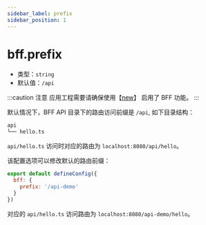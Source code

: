 ```yaml
---
sidebar_label: prefix
sidebar_position: 1
---
```


# bff.prefix



* 类型：`string`
* 默认值：`/api`

:::caution 注意
应用工程需要请确保使用【[new](/docs/apis/commands/mwa/new)】 启用了 BFF 功能。
:::

默认情况下，BFF API 目录下的路由访问前缀是 `/api`, 如下目录结构：

```bash
api
└── hello.ts
```

`api/hello.ts` 访问时对应的路由为 `localhost:8080/api/hello`。


该配置选项可以修改默认的路由前缀：

```js title="modern.config.js"
export default defineConfig({
  bff: {
    prefix: '/api-demo'
  }
})
```

对应的 `api/hello.ts` 访问路由为 `localhost:8080/api-demo/hello`。

